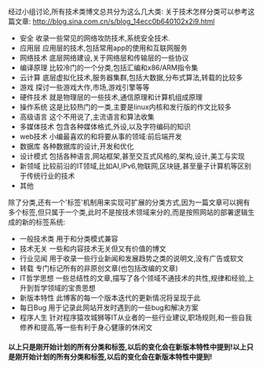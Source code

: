 经过小组讨论,所有技术类博文总共分为这么几大类:
关于技术怎样分类可以参考这篇文章:
http://blog.sina.com.cn/s/blog_14ecc0b640102x2i9.html

- 安全
	收录一些常见的网络攻防技术,系统安全技术.
- 应用层
	应用层的技术,包括常用app的使用和互联网服务
- 网络技术
	底层网络建设,关于网络层和传输层的一些协议
- 编译原理
	比较冷门的一个分类,包括汇编和x86/ARM指令集
- 云计算
	底层虚拟化技术,服务器集群,包括大数据,分布式算法,转载的比较多
- 游戏
	探讨一些游戏大作,市场,游戏引擎等等
- 硬件技术
	就是物理层的一些技术,通信原理和计算机组成原理
- 操作系统
	这是比较热门的一类,主要是linux内核和发行版的作文比较多
- 高级语言
	这个不用说了,主流语言和算法收集
- 多媒体技术
	包含各种媒体格式,外设,以及字符编码的知识
- web技术
	小编最喜欢的和将要从事的领域:前后端开发
- 数据库
	各种数据库的设计,开发和优化
- 设计模式
	包括各种语言,网站框架,甚至交互式风格的,架构,设计,美工与实现
- 新领域
	比较前沿的IT领域,比如AI,IPv6,物联网,区块链,甚至量子计算机等区别于传统行业的技术
- 其他
	
	
	
除了分类,还有一个'标签'机制用来实现可扩展的分类方式,因为一篇文章可以拥有多个标签,但只属于一个类,此时不是按技术领域来分的,而是按照网站的部署逻辑生成的新的标签系统:

- 一般技术类
	用于和分类模式兼容
- 技术无关
	一些和内容技术无关但又有价值的博文
- 行业见闻
	用于收录一些行业新闻和发展趋势之类的说明文,没有广告或软文
- 转载
	专门标记所有的非原创文章(也包括改编的文章)
- IT哲学思想
	一些总结性的文章,描写了各个领域不通技术的共性,规律和经验,上升到哲学领域的宝贵思想
- 新版本特性
	此博客的每一个版本迭代的更新情况将呈现于此
- 每日Bug
	用于记录此网站开发时遇到的一些bug和解决方案
- 程序人生
	针对程序猿攻城狮等IT从业者的一些行业建议,职场规则,和一些自我修养和提高,等一些有利于身心健康的休闲文
	
	
	
#### 以上只是刚开始计划的所有分类和标签,以后的变化会在新版本特性中提到!以上只是刚开始计划的所有分类和标签,以后的变化会在新版本特性中提到!